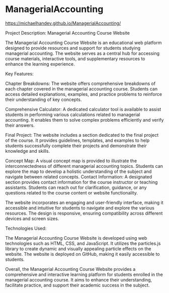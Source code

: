 # ManagerialAccounting
https://michaelhandev.github.io/ManagerialAccounting/

Project Description: Managerial Accounting Course Website

The Managerial Accounting Course Website is an educational web platform designed to provide resources and support for students studying managerial accounting. 
The website serves as a central hub for accessing course materials, interactive tools, and supplementary resources to enhance the learning experience.

Key Features:

Chapter Breakdowns: The website offers comprehensive breakdowns of each chapter covered in the managerial accounting course. 
Students can access detailed explanations, examples, and practice problems to reinforce their understanding of key concepts.

Comprehensive Calculator: A dedicated calculator tool is available to assist students in performing various calculations related to managerial accounting. 
It enables them to solve complex problems efficiently and verify their answers.

Final Project: The website includes a section dedicated to the final project of the course. 
It provides guidelines, templates, and examples to help students successfully complete their projects and demonstrate their knowledge and skills.

Concept Map: A visual concept map is provided to illustrate the interconnectedness of different managerial accounting topics. 
Students can explore the map to develop a holistic understanding of the subject and navigate between related concepts.
Contact Information: A designated section provides contact information for the course instructor or teaching assistants. 
Students can reach out for clarification, guidance, or any questions related to the course content or website functionality.

The website incorporates an engaging and user-friendly interface, making it accessible and intuitive for students to navigate and explore the various resources. 
The design is responsive, ensuring compatibility across different devices and screen sizes.

Technologies Used:

The Managerial Accounting Course Website is developed using web technologies such as HTML, CSS, and JavaScript. 
It utilizes the particles.js library to create dynamic and visually appealing particle effects on the website. The website is deployed on GitHub, making it easily accessible to students.

Overall, the Managerial Accounting Course Website provides a comprehensive and interactive learning platform for students enrolled in the managerial accounting course. 
It aims to enhance their understanding, facilitate practice, and support their academic success in the subject.
